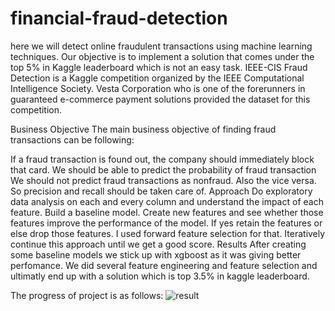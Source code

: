 # financial-fraud-detection

here we will detect online fraudulent transactions using machine learning techniques. Our objective is to implement a solution that comes under the top 5% in Kaggle leaderboard which is not an easy task. IEEE-CIS Fraud Detection is a Kaggle competition organized by the IEEE Computational Intelligence Society. Vesta Corporation who is one of the forerunners in guaranteed e-commerce payment solutions provided the dataset for this competition.

Business Objective
The main business objective of finding fraud transactions can be following:

If a fraud transaction is found out, the company should immediately block that card.
We should be able to predict the probability of fraud transaction
We should not predict fraud transactions as nonfraud. Also the vice versa. So precision and recall should be taken care of.
Approach
Do exploratory data analysis on each and every column and understand the impact of each feature.
Build a baseline model.
Create new features and see whether those features improve the performance of the model. If yes retain the features or else drop those features. I used forward feature selection for that.
Iteratively continue this approach until we get a good score.
Results
After creating some baseline models we stick up with xgboost as it was giving better perfomance. We did several feature engineering and feature selection and ultimatly end up with a solution which is top 3.5% in kaggle leaderboard.

The progress of project is as follows:
![result](https://github.com/user-attachments/assets/a5b736d7-4526-45da-96aa-0e4bd0ac26a6)
